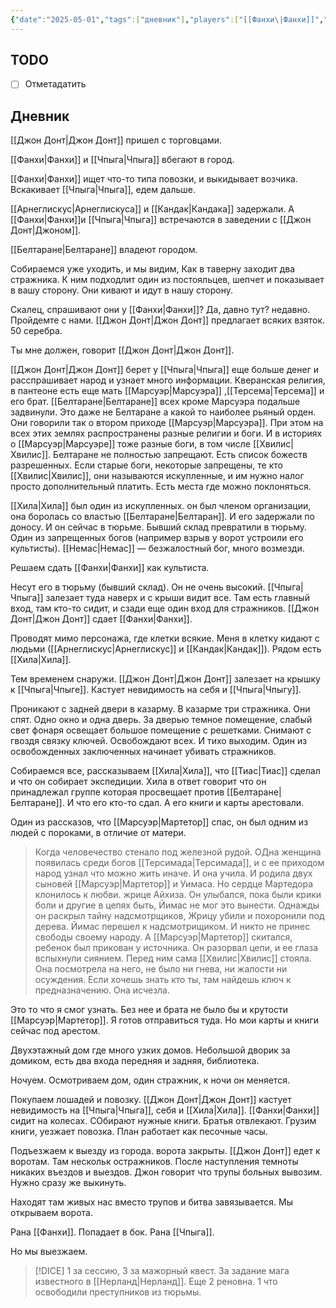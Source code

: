 ```yaml
---
{"date":"2025-05-01","tags":["дневник"],"players":["[[Фанхи\|Фанхи]]","[[Чпыга\|Чпыга]]","[[Джон Донт\|Джон Донт]]"],"campaign":"Relics of the Forgotten Era","world-date":"3 Marzuer Lleñes 2397","world-time-start":"17:09","dg-publish":true,"previous-session":"[[24 апреля 2025]]","next-session":null,"permalink":"/1-maya-2025/","dgPassFrontmatter":true}
---
```



## TODO
- [ ] Отметадатить

## Дневник
[[Джон Донт\|Джон Донт]] пришел с торговцами. 

[[Фанхи\|Фанхи]] и [[Чпыга\|Чпыга]] вбегают в город. 

[[Фанхи\|Фанхи]] ищет что-то типа повозки, и выкидывает возчика. Вскакивает [[Чпыга\|Чпыга]], едем дальше.

[[Арнеглискус\|Арнеглискуса]] и [[Кандак\|Кандака]] задержали. А [[Фанхи\|Фанхи]]и [[Чпыга\|Чпыга]] встречаются в заведении с [[Джон Донт\|Джоном]].

[[Белтаране\|Белтаране]] владеют городом.

Собираемся уже уходить, и мы видим, Как в таверну заходит два стражника. К ним подходлит один из постояльцев, шепчет и показывает в вашу сторону. Они кивают и идут в нашу сторону. 

Скалец, спрашивают они у [[Фанхи\|Фанхи]]? Да, давно тут? недавно. Пройдемте с нами. [[Джон Донт\|Джон Донт]] предлагает всяких взяток. 50 серебра. 

Ты мне должен, говорит [[Джон Донт\|Джон Донт]].

[[Джон Донт\|Джон Донт]] берет у [[Чпыга\|Чпыга]] еще больше денег и расспрашивает народ и узнает много информации. Кверанская религия, в пантеоне есть еще мать [[Марсуэр\|Марсуэра]] ,[[Терсема\|Терсема]] и его брат. [[Белтаране\|Белтаране]] всех кроме Марсуэра подальше задвинули. Это даже не Белтаране а какой то наиболее рьяный орден. Они говорили так о втором приходе [[Марсуэр\|Марсуэра]]. При этом на всех этих землях распространены разные религии и боги. И в историях о [[Марсуэр\|Марсуэре]] тоже разные боги, в том числе [[Хвилис\|Хвилис]]. Белтаране не полностью запрещают. Есть список божеств разрешенных. Если старые боги, некоторые запрещены, те кто [[Хвилис\|Хвилис]], они называются искупленные, и им нужно налог просто дополнительный платить. Есть места где можно поклоняться. 

[[Хила\|Хила]] был один из искупленных. он был членом организации, она боролась со властью [[Белтаране\|Белтаран]]. И его задержали по доносу. И он сейчас в тюрьме. Бывший склад превратили в тюрьму. Один из запрещенных богов (например взрыв у ворот устроили его культисты). [[Немас\|Немас]] — безжалостный бог, много возмезди. 

Решаем сдать [[Фанхи\|Фанхи]] как культиста.

Несут его в тюрьму (бывший склад). Он не очень высокий. [[Чпыга\|Чпыга]] залезает туда наверх и с крыши видит все. Там есть главный вход, там кто-то сидит, и сзади еще один вход для стражников.  [[Джон Донт\|Джон Донт]] сдает [[Фанхи\|Фанхи]]. 

Проводят мимо персонажа, где клетки всякие. Меня в клетку кидают с людьми ([[Арнеглискус\|Арнеглискус]] и [[Кандак\|Кандак]]). Рядом есть [[Хила\|Хила]].

Тем временем снаружи. [[Джон Донт\|Джон Донт]] залезает на крышку к [[Чпыга\|Чпыге]]. Кастует невидимость на себя и [[Чпыга\|Чпыгу]].

Проникают с задней двери в казарму. В казарме три стражника. Они спят. Одно окно и одна дверь. За дверью темное помещение, слабый свет фонаря освещает большое помещение с решетками. Снимают с гвоздя связку ключей. Освобождают всех. И тихо выходим. Один из освобожденных заключенных начинает убивать стражников. 

Собираемся все, рассказываем [[Хила\|Хила]], что [[Тиас\|Тиас]] сделал и что он собирает экспедиции. Хила в ответ говорит что он принадлежал группе которая просвещает против [[Белтаране\|Белтаране]]. И что его кто-то сдал. А его книги и карты арестовали. 

Один из рассказов, что [[Марсуэр\|Мартетор]] спас, он был одним из людей с пороками, в отличие от матери. 

> Когда человечество стенало под железной рудой. ОДна женщина появилась среди богов [[Терсимада\|Терсимада]], и с ее приходом народ узнал что можно жить иначе. И она учила. И родила двух сыновей [[Марсуэр\|Мартетор]] и Уимаса. Но сердце Мартедора клонилось к любви. жрице Айхиза. Он улыбался, пока были крики боли и другие в цепях быть, Йимас не мог это вынести. Однажды он раскрыл тайну надсмотрщиков, Жрицу убили и похоронили под дерева. Йимас перешел к надсмотрищиком. И никто не принес свободы своему народу. А [[Марсуэр\|Мартетор]] скитался, ребенок был прикован у источника. Он разорвал цепи, и ее глаза вспыхнули сиянием. Перед ним сама [[Хвилис\|Хвилис]] стояла. Она посмотрела на него, не было ни гнева, ни жалости ни осуждения. Если хочешь знать кто ты, там найдешь ключ к предназначению. Она исчезла.  

Это то что я смог узнать. Без нее и  брата не было бы и крутости [[Марсуэр\|Мартетор]].  Я готов отправиться туда. Но мои карты и книги сейчас под арестом. 

Двухэтажный дом где много узких домов. Небольшой дворик за домиком, есть два входа передняя и задняя, библиотека.

Ночуем. Осмотриваем дом, один стражник, к ночи он меняется. 

Покупаем лошадей и повозку. [[Джон Донт\|Джон Донт]] кастует невидимость на [[Чпыга\|Чпыга]], себя и [[Хила\|Хила]]. [[Фанхи\|Фанхи]] сидит на колесах. СОбирают нужные книги. Братья отвлекают. Грузим книги, уезжает повозка. План работает как песочные часы. 

Подъезжаем к выезду из города. ворота закрыты. [[Джон Донт]] едет к воротам. Там нескольк остражников. После наступления темноты никаких въездов и выездов. Джон говорит что трупы больных вывозим. Нужно сразу же выкинуть. 

Находят там живых нас вместо трупов и битва завязывается. Мы открываем ворота.

Рана [[Фанхи]]. Попадает в бок. Рана [[Чпыга]].

Но мы выезжаем.

> [!DICE]  1 за сессию, 3 за мажорный квест. За задание мага известного в [[Нерланд\|Нерланд]]. Еще  2 реновна. 1 что освободили преступников из тюрьмы. 